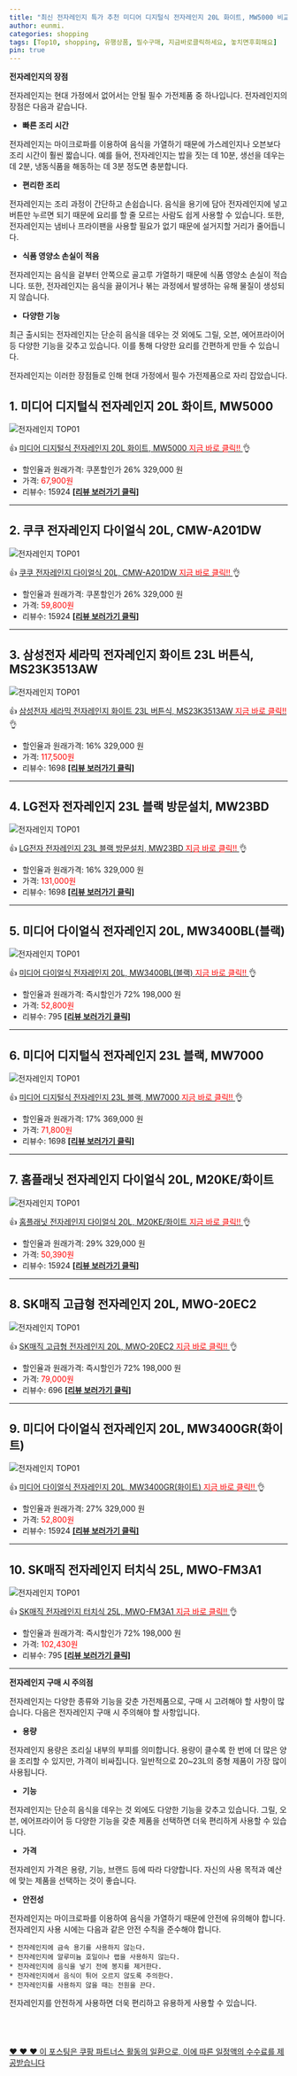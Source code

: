 ```yaml
---
title: "최신 전자레인지 특가 추천 미디어 디지털식 전자레인지 20L 화이트, MW5000 비교 장점"
author: eunmi.
categories: shopping
tags: [Top10, shopping, 유행상품, 필수구매, 지금바로클릭하세요, 놓치면후회해요]
pin: true
---
```

**전자레인지의 장점**

전자레인지는 현대 가정에서 없어서는 안될 필수 가전제품 중 하나입니다. 전자레인지의 장점은 다음과 같습니다.

* **빠른 조리 시간**

전자레인지는 마이크로파를 이용하여 음식을 가열하기 때문에 가스레인지나 오븐보다 조리 시간이 훨씬 짧습니다. 예를 들어, 전자레인지는 밥을 짓는 데 10분, 생선을 데우는 데 2분, 냉동식품을 해동하는 데 3분 정도면 충분합니다.

* **편리한 조리**

전자레인지는 조리 과정이 간단하고 손쉽습니다. 음식을 용기에 담아 전자레인지에 넣고 버튼만 누르면 되기 때문에 요리를 할 줄 모르는 사람도 쉽게 사용할 수 있습니다. 또한, 전자레인지는 냄비나 프라이팬을 사용할 필요가 없기 때문에 설거지할 거리가 줄어듭니다.

* **식품 영양소 손실이 적음**

전자레인지는 음식을 겉부터 안쪽으로 골고루 가열하기 때문에 식품 영양소 손실이 적습니다. 또한, 전자레인지는 음식을 끓이거나 볶는 과정에서 발생하는 유해 물질이 생성되지 않습니다.

* **다양한 기능**

최근 출시되는 전자레인지는 단순히 음식을 데우는 것 외에도 그릴, 오븐, 에어프라이어 등 다양한 기능을 갖추고 있습니다. 이를 통해 다양한 요리를 간편하게 만들 수 있습니다.

전자레인지는 이러한 장점들로 인해 현대 가정에서 필수 가전제품으로 자리 잡았습니다.

   

## 1. 미디어 디지털식 전자레인지 20L 화이트, MW5000

![전자레인지 TOP01](https://thumbnail7.coupangcdn.com/thumbnails/remote/230x230ex/image/retail/images/6520055602500754-d96b1f2a-2f08-46dc-8ce3-fba320edb4b5.jpg)


👍 [미디어 디지털식 전자레인지 20L 화이트, MW5000 <font color=red> 지금 바로 클릭!! </font> ](https://link.coupang.com/re/AFFSDP?lptag=AF3617701&subid=GithubCoopas&pageKey=4896256903&traceid=V0-153&itemId=6384108851&vendorItemId=73679142642) 👌 


- 할인율과 원래가격: 쿠폰할인가 26%  329,000   원
- 가격: <span style='color:red'>67,900원</span>
- 리뷰수: 15924  [**[리뷰 보러가기 클릭]**](https://link.coupang.com/re/AFFSDP?lptag=AF3617701&subid=GithubCoopas&pageKey=4896256903&traceid=V0-153&itemId=6384108851&vendorItemId=73679142642)

---


   

## 2. 쿠쿠 전자레인지 다이얼식 20L, CMW-A201DW

![전자레인지 TOP01](https://thumbnail7.coupangcdn.com/thumbnails/remote/230x230ex/image/retail/images/2979389955436818-8a7ba46c-de9b-4d85-85e0-ae59a8d9fa7e.jpg)


👍 [쿠쿠 전자레인지 다이얼식 20L, CMW-A201DW <font color=red> 지금 바로 클릭!! </font> ](https://link.coupang.com/re/AFFSDP?lptag=AF3617701&subid=GithubCoopas&pageKey=6784715012&traceid=V0-153&itemId=15967393537&vendorItemId=5493101444) 👌 


- 할인율과 원래가격: 쿠폰할인가 26%  329,000   원
- 가격: <span style='color:red'>59,800원</span>
- 리뷰수: 15924  [**[리뷰 보러가기 클릭]**](https://link.coupang.com/re/AFFSDP?lptag=AF3617701&subid=GithubCoopas&pageKey=6784715012&traceid=V0-153&itemId=15967393537&vendorItemId=5493101444)

---


   

## 3. 삼성전자 세라믹 전자레인지 화이트 23L 버튼식, MS23K3513AW

![전자레인지 TOP01](https://thumbnail8.coupangcdn.com/thumbnails/remote/230x230ex/image/retail/images/8490060345683567-00168171-1c05-4260-8854-aa6afd7606dc.jpg)


👍 [삼성전자 세라믹 전자레인지 화이트 23L 버튼식, MS23K3513AW <font color=red> 지금 바로 클릭!! </font> ](https://link.coupang.com/re/AFFSDP?lptag=AF3617701&subid=GithubCoopas&pageKey=14911692&traceid=V0-153&itemId=687281623&vendorItemId=3106107464) 👌 


- 할인율과 원래가격: 16%  329,000   원
- 가격: <span style='color:red'>117,500원</span>
- 리뷰수: 1698  [**[리뷰 보러가기 클릭]**](https://link.coupang.com/re/AFFSDP?lptag=AF3617701&subid=GithubCoopas&pageKey=14911692&traceid=V0-153&itemId=687281623&vendorItemId=3106107464)

---


   

## 4. LG전자 전자레인지 23L 블랙 방문설치, MW23BD

![전자레인지 TOP01](https://thumbnail6.coupangcdn.com/thumbnails/remote/230x230ex/image/retail/images/4280448564194396-cfdbe154-92be-45b1-99a9-5df194880f54.jpg)


👍 [LG전자 전자레인지 23L 블랙 방문설치, MW23BD <font color=red> 지금 바로 클릭!! </font> ](https://link.coupang.com/re/AFFSDP?lptag=AF3617701&subid=GithubCoopas&pageKey=6696870778&traceid=V0-153&itemId=15496737066&vendorItemId=82716075547) 👌 


- 할인율과 원래가격: 16%  329,000   원
- 가격: <span style='color:red'>131,000원</span>
- 리뷰수: 1698  [**[리뷰 보러가기 클릭]**](https://link.coupang.com/re/AFFSDP?lptag=AF3617701&subid=GithubCoopas&pageKey=6696870778&traceid=V0-153&itemId=15496737066&vendorItemId=82716075547)

---


   

## 5. 미디어 다이얼식 전자레인지 20L, MW3400BL(블랙)

![전자레인지 TOP01](https://thumbnail10.coupangcdn.com/thumbnails/remote/230x230ex/image/retail/images/7048089395751129-f2c677bc-ac06-4b1b-a9e7-c04a65ac40a3.jpg)


👍 [미디어 다이얼식 전자레인지 20L, MW3400BL(블랙) <font color=red> 지금 바로 클릭!! </font> ](https://link.coupang.com/re/AFFSDP?lptag=AF3617701&subid=GithubCoopas&pageKey=6529563914&traceid=V0-153&itemId=18748267432&vendorItemId=85880319226) 👌 


- 할인율과 원래가격: 즉시할인가 72%  198,000   원
- 가격: <span style='color:red'>52,800원</span>
- 리뷰수: 795  [**[리뷰 보러가기 클릭]**](https://link.coupang.com/re/AFFSDP?lptag=AF3617701&subid=GithubCoopas&pageKey=6529563914&traceid=V0-153&itemId=18748267432&vendorItemId=85880319226)

---


   

## 6. 미디어 디지털식 전자레인지 23L 블랙, MW7000

![전자레인지 TOP01](https://thumbnail8.coupangcdn.com/thumbnails/remote/230x230ex/image/retail/images/4546209327912216-c6696b66-f87d-4b89-a5c7-8e37feb4352d.png)


👍 [미디어 디지털식 전자레인지 23L 블랙, MW7000 <font color=red> 지금 바로 클릭!! </font> ](https://link.coupang.com/re/AFFSDP?lptag=AF3617701&subid=GithubCoopas&pageKey=7248320931&traceid=V0-153&itemId=18432302409&vendorItemId=85573787199) 👌 


- 할인율과 원래가격: 17%  369,000   원
- 가격: <span style='color:red'>71,800원</span>
- 리뷰수: 1698  [**[리뷰 보러가기 클릭]**](https://link.coupang.com/re/AFFSDP?lptag=AF3617701&subid=GithubCoopas&pageKey=7248320931&traceid=V0-153&itemId=18432302409&vendorItemId=85573787199)

---


   

## 7. 홈플래닛 전자레인지 다이얼식 20L, M20KE/화이트

![전자레인지 TOP01](https://thumbnail9.coupangcdn.com/thumbnails/remote/230x230ex/image/retail/images/1857798140300966-23759c93-9b45-4b33-af00-1ff173b30df9.jpg)


👍 [홈플래닛 전자레인지 다이얼식 20L, M20KE/화이트 <font color=red> 지금 바로 클릭!! </font> ](https://link.coupang.com/re/AFFSDP?lptag=AF3617701&subid=GithubCoopas&pageKey=4882898698&traceid=V0-153&itemId=8865360607&vendorItemId=76152061617) 👌 


- 할인율과 원래가격: 29%  329,000   원
- 가격: <span style='color:red'>50,390원</span>
- 리뷰수: 15924  [**[리뷰 보러가기 클릭]**](https://link.coupang.com/re/AFFSDP?lptag=AF3617701&subid=GithubCoopas&pageKey=4882898698&traceid=V0-153&itemId=8865360607&vendorItemId=76152061617)

---


   

## 8. SK매직 고급형 전자레인지 20L, MWO-20EC2

![전자레인지 TOP01](https://thumbnail9.coupangcdn.com/thumbnails/remote/230x230ex/image/retail/images/1073939017643-c1f1d3a0-a657-4ec8-b08e-191771ade39d.jpg)


👍 [SK매직 고급형 전자레인지 20L, MWO-20EC2 <font color=red> 지금 바로 클릭!! </font> ](https://link.coupang.com/re/AFFSDP?lptag=AF3617701&subid=GithubCoopas&pageKey=3264181&traceid=V0-153&itemId=15127314&vendorItemId=3022853279) 👌 


- 할인율과 원래가격: 즉시할인가 72%  198,000   원
- 가격: <span style='color:red'>79,000원</span>
- 리뷰수: 696  [**[리뷰 보러가기 클릭]**](https://link.coupang.com/re/AFFSDP?lptag=AF3617701&subid=GithubCoopas&pageKey=3264181&traceid=V0-153&itemId=15127314&vendorItemId=3022853279)

---


   

## 9. 미디어 다이얼식 전자레인지 20L, MW3400GR(화이트)

![전자레인지 TOP01](https://thumbnail6.coupangcdn.com/thumbnails/remote/230x230ex/image/retail/images/1793038595820993-318701f6-5051-401d-a9c0-dece57521992.jpg)


👍 [미디어 다이얼식 전자레인지 20L, MW3400GR(화이트) <font color=red> 지금 바로 클릭!! </font> ](https://link.coupang.com/re/AFFSDP?lptag=AF3617701&subid=GithubCoopas&pageKey=6529563914&traceid=V0-153&itemId=14496843710&vendorItemId=81739914006) 👌 


- 할인율과 원래가격: 27%  329,000   원
- 가격: <span style='color:red'>52,800원</span>
- 리뷰수: 15924  [**[리뷰 보러가기 클릭]**](https://link.coupang.com/re/AFFSDP?lptag=AF3617701&subid=GithubCoopas&pageKey=6529563914&traceid=V0-153&itemId=14496843710&vendorItemId=81739914006)

---


   

## 10. SK매직 전자레인지 터치식 25L, MWO-FM3A1

![전자레인지 TOP01](https://thumbnail8.coupangcdn.com/thumbnails/remote/230x230ex/image/vendor_inventory/6ff5/c245c2e02aad2670e933a51569f0a73c9771e84b1955ec2520e5e96e2a6e.png)


👍 [SK매직 전자레인지 터치식 25L, MWO-FM3A1 <font color=red> 지금 바로 클릭!! </font> ](https://link.coupang.com/re/AFFSDP?lptag=AF3617701&subid=GithubCoopas&pageKey=6656682611&traceid=V0-153&itemId=15269359677&vendorItemId=87087533807) 👌 


- 할인율과 원래가격: 즉시할인가 72%  198,000   원
- 가격: <span style='color:red'>102,430원</span>
- 리뷰수: 795  [**[리뷰 보러가기 클릭]**](https://link.coupang.com/re/AFFSDP?lptag=AF3617701&subid=GithubCoopas&pageKey=6656682611&traceid=V0-153&itemId=15269359677&vendorItemId=87087533807)

---
**전자레인지 구매 시 주의점**

전자레인지는 다양한 종류와 기능을 갖춘 가전제품으로, 구매 시 고려해야 할 사항이 많습니다. 다음은 전자레인지 구매 시 주의해야 할 사항입니다.

* **용량**

전자레인지 용량은 조리실 내부의 부피를 의미합니다. 용량이 클수록 한 번에 더 많은 양을 조리할 수 있지만, 가격이 비싸집니다. 일반적으로 20~23L의 중형 제품이 가장 많이 사용됩니다.

* **기능**

전자레인지는 단순히 음식을 데우는 것 외에도 다양한 기능을 갖추고 있습니다. 그릴, 오븐, 에어프라이어 등 다양한 기능을 갖춘 제품을 선택하면 더욱 편리하게 사용할 수 있습니다.

* **가격**

전자레인지 가격은 용량, 기능, 브랜드 등에 따라 다양합니다. 자신의 사용 목적과 예산에 맞는 제품을 선택하는 것이 좋습니다.

* **안전성**

전자레인지는 마이크로파를 이용하여 음식을 가열하기 때문에 안전에 유의해야 합니다. 전자레인지 사용 시에는 다음과 같은 안전 수칙을 준수해야 합니다.

    * 전자레인지에 금속 용기를 사용하지 않는다.
    * 전자레인지에 알루미늄 호일이나 랩을 사용하지 않는다.
    * 전자레인지에 음식을 넣기 전에 봉지를 제거한다.
    * 전자레인지에서 음식이 튀어 오르지 않도록 주의한다.
    * 전자레인지를 사용하지 않을 때는 전원을 끈다.

전자레인지를 안전하게 사용하면 더욱 편리하고 유용하게 사용할 수 있습니다.<br><br><br><br><br> [ ❤ ❤ ❤ 이 포스팅은 쿠팡 파트너스 활동의 일환으로, 이에 따른 일정액의 수수료를 제공받습니다](https://link.coupang.com/a/bcEFyh)